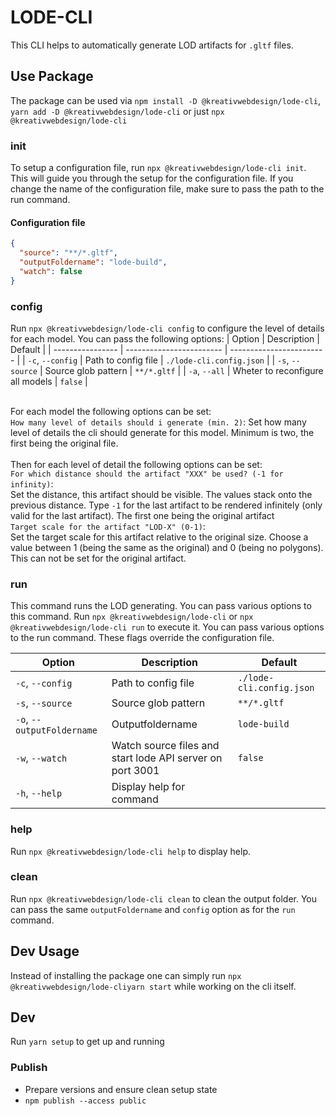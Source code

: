 # LODE-CLI

This CLI helps to automatically generate LOD artifacts for `.gltf` files.

## Use Package

The package can be used via `npm install -D @kreativwebdesign/lode-cli`, `yarn add -D @kreativwebdesign/lode-cli` or just `npx @kreativwebdesign/lode-cli`

### init

To setup a configuration file, run `npx @kreativwebdesign/lode-cli init`. This will guide you through the setup for the configuration file. If you change the name of the configuration file, make sure to pass the path to the run command.

#### Configuration file

```lode-cli.config.json
{
  "source": "**/*.gltf",
  "outputFoldername": "lode-build",
  "watch": false
}

```

### config
Run `npx @kreativwebdesign/lode-cli config` to configure the level of details for each model.
You can pass the following options:
| Option           | Description              | Default                  |
| ---------------- | ------------------------ | ------------------------ |
| `-c`, `--config` | Path to config file      | `./lode-cli.config.json` |
| `-s`, `--source` | Source glob pattern      | `**/*.gltf`              |
| `-a`, `--all`    | Wheter to reconfigure all models | `false`          |

\
For each model the following options can be set:\
`How many level of details should i generate (min. 2)`: Set how many level of details the cli should generate for this model. Minimum is two, the first being the original file.\
\
Then for each level of detail the following options can be set:\
`For which distance should the artifact "XXX" be used? (-1 for infinity)`:\
Set the distance, this artifact should be visible. The values stack onto the previous distance. Type `-1` for the last artifact to be rendered infinitely (only valid for the last artifact). The first one being the original artifact\
`Target scale for the artifact "LOD-X" (0-1)`:\
Set the target scale for this artifact relative to the original size. Choose a value between 1 (being the same as the original) and 0 (being no polygons). This can not be set for the original artifact.


### run

This command runs the LOD generating. You can pass various options to this command.
Run `npx @kreativwebdesign/lode-cli` or `npx @kreativwebdesign/lode-cli run` to execute it. You can pass various options to the run command. These flags override the configuration file.

| Option           | Description              | Default                  |
| ---------------- | ------------------------ | ------------------------ |
| `-c`, `--config` | Path to config file      | `./lode-cli.config.json` |
| `-s`, `--source` | Source glob pattern      | `**/*.gltf`              |
| `-o`, `--outputFoldername` | Outputfoldername | `lode-build`           |
| `-w`, `--watch`  | Watch source files and start lode API server on port 3001       | `false`                  |
| `-h`, `--help`   | Display help for command |                          |

### help

Run `npx @kreativwebdesign/lode-cli help` to display help.

### clean

Run `npx @kreativwebdesign/lode-cli clean` to clean the output folder. You can pass the same `outputFoldername` and `config` option as for the `run` command.

## Dev Usage

Instead of installing the package one can simply run `npx @kreativwebdesign/lode-cliyarn start` while working on the cli itself.

## Dev

Run `yarn setup` to get up and running

### Publish

- Prepare versions and ensure clean setup state
- `npm publish --access public`

